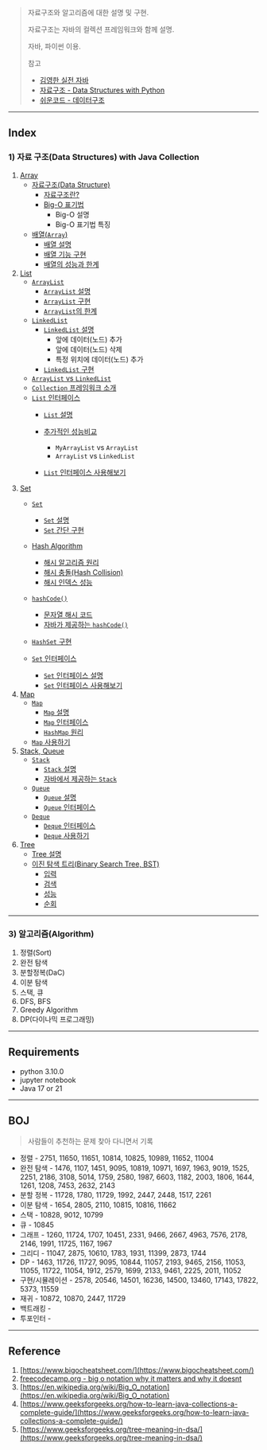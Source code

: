 >자료구조와 알고리즘에 대한 설명 및 구현. 
>
>자료구조는 자바의 컬렉션 프레임워크와 함께 설명.
>
>자바, 파이썬 이용.
>
>참고
>
>* [김영한 실전 자바](https://www.inflearn.com/roadmaps/744)
>* [자료구조 - Data Structures with Python](https://www.youtube.com/watch?v=PIidtIBCjEg&list=PLsMufJgu5933ZkBCHS7bQTx0bncjwi4PK)
>* [쉬운코드 - 데이터구조](https://www.youtube.com/watch?v=-2YpvLCT5F8&list=PLcXyemr8ZeoR82N8uZuG9xVrFIfdnLd72)

---

## Index

### 1) 자료 구조(Data Structures) with Java Collection

1. [Array]((001)DataStructure/(001)Array)
   * [자료구조(Data Structure)]((001)DataStructure/(001)Array#1-%EC%9E%90%EB%A3%8C%EA%B5%AC%EC%A1%B0data-structure)
     * [자료구조란?]((001)DataStructure/(001)Array#11-%EC%9E%90%EB%A3%8C%EA%B5%AC%EC%A1%B0%EB%9E%80)
     * [Big-O 표기법]((001)DataStructure/(001)Array#12-big-o-%ED%91%9C%EA%B8%B0)
       * Big-O 설명
       * Big-O 표기법 특징
   * [배열(`Array`)]((001)DataStructure/(001)Array#2-%EB%B0%B0%EC%97%B4array)
     * [배열 설명]((001)DataStructure/(001)Array#21-%EB%B0%B0%EC%97%B4-%EC%84%A4%EB%AA%85)
     * [배열 기능 구현]((001)DataStructure/(001)Array#22-%EB%B0%B0%EC%97%B4-%EA%B8%B0%EB%8A%A5-%EA%B5%AC%ED%98%84)
     * [배열의 성능과 한계]((001)DataStructure/(001)Array#23-%EB%B0%B0%EC%97%B4%EC%9D%98-%EC%84%B1%EB%8A%A5%EA%B3%BC-%ED%95%9C%EA%B3%84)
2. [List]((001)DataStructure/(002)List)
   * [`ArrayList`]((001)DataStructure/(002)List#1-arraylist)
     * [`ArrayList` 설명]((001)DataStructure/(002)List#11-arraylist-%EC%84%A4%EB%AA%85)
     * [`ArrayList` 구현]((001)DataStructure/(002)List#12-arraylist-%EA%B5%AC%ED%98%84)
     * [`ArrayList`의 한계]((001)DataStructure/(002)List#13-arraylist%EC%9D%98-%ED%95%9C%EA%B3%84)
   * [`LinkedList`]((001)DataStructure/(002)List#2-linkedlist)
     * [`LinkedList` 설명]((001)DataStructure/(002)List#21-linkedlist-%EC%84%A4%EB%AA%85)
       * 앞에 데이터(노드) 추가
       * 앞에 데이터(노드) 삭제
       * 특정 위치에 데이터(노드) 추가
     * [`LinkedList` 구현]((001)DataStructure/(002)List#22-linkedlist-%EA%B5%AC%ED%98%84)
   * [`ArrayList` vs `LinkedList`]((001)DataStructure/(002)List#3-arraylist-vs-linkedlist)
   * [`Collection` 프레임워크 소개]((001)DataStructure/(002)List#4-collection-%ED%94%84%EB%A0%88%EC%9E%84%EC%9B%8C%ED%81%AC-%EC%86%8C%EA%B0%9C)
   * [`List` 인터페이스]((001)DataStructure/(002)List#5-list-%EC%9D%B8%ED%84%B0%ED%8E%98%EC%9D%B4%EC%8A%A4)
     * [`List` 설명]((001)DataStructure/(002)List#51-list-%EC%84%A4%EB%AA%85)
     * [추가적인 성능비교]((001)DataStructure/(002)List#52-%EC%B6%94%EA%B0%80%EC%A0%81%EC%9D%B8-%EC%84%B1%EB%8A%A5-%EB%B9%84%EA%B5%90)
       * `MyArrayList` vs `ArrayList`
       * `ArrayList` vs `LinkedList`

     * [`List` 인터페이스 사용해보기]((001)DataStructure/(002)List#53-list-%EC%9D%B8%ED%84%B0%ED%8E%98%EC%9D%B4%EC%8A%A4-%EC%82%AC%EC%9A%A9%ED%95%B4%EB%B3%B4%EA%B8%B0)
3. [Set]((001)DataStructure/(003)Set)
   * [`Set`]((001)DataStructure/(003)Set#1-set)
     * [`Set` 설명]((001)DataStructure/(003)Set#11-set-%EC%84%A4%EB%AA%85)
     * [`Set` 간단 구현]((001)DataStructure/(003)Set#12-set-%EA%B0%84%EB%8B%A8-%EA%B5%AC%ED%98%84)
   * [Hash Algorithm]((001)DataStructure/(003)Set#2-hash-algorithm)
     * [해시 알고리즘 원리]((001)DataStructure/(003)Set#21-%ED%95%B4%EC%8B%9C-%EC%95%8C%EA%B3%A0%EB%A6%AC%EC%A6%98-%EC%9B%90%EB%A6%AC)
     * [해시 충돌(Hash Collision)]((001)DataStructure/(003)Set#22-%ED%95%B4%EC%8B%9C-%EC%B6%A9%EB%8F%8Chash-collision)
     * [해시 인덱스 성능]((001)DataStructure/(003)Set#23-%ED%95%B4%EC%8B%9C-%EC%9D%B8%EB%8D%B1%EC%8A%A4-%EC%84%B1%EB%8A%A5)
   * [`hashCode()`]((001)DataStructure/(003)Set#3-hashcode)
     * [문자열 해시 코드]((001)DataStructure/(003)Set#31-%EB%AC%B8%EC%9E%90%EC%97%B4-%ED%95%B4%EC%8B%9C-%EC%BD%94%EB%93%9C)
     * [자바가 제공하는 `hashCode()`]((001)DataStructure/(003)Set#32-%EC%9E%90%EB%B0%94%EA%B0%80-%EC%A0%9C%EA%B3%B5%ED%95%98%EB%8A%94-hashcode)

   * [`HashSet` 구현]((001)DataStructure/(003)Set#4-hashset-%EA%B5%AC%ED%98%84)
   * [`Set` 인터페이스]((001)DataStructure/(003)Set#5-set-%EC%9D%B8%ED%84%B0%ED%8E%98%EC%9D%B4%EC%8A%A4)
     * [`Set` 인터페이스 설명]((001)DataStructure/(003)Set#51-set-%EC%9D%B8%ED%84%B0%ED%8E%98%EC%9D%B4%EC%8A%A4-%EC%84%A4%EB%AA%85)
     * [`Set` 인터페이스 사용해보기]((001)DataStructure/(003)Set#52-set-%EC%9D%B8%ED%84%B0%ED%8E%98%EC%9D%B4%EC%8A%A4-%EC%82%AC%EC%9A%A9%ED%95%B4%EB%B3%B4%EA%B8%B0)
4. [Map]((001)DataStructure/(004)Map)
   * [`Map`]((001)DataStructure/(004)Map#1-map)
     * [`Map` 설명]((001)DataStructure/(004)Map#11-map-%EC%84%A4%EB%AA%85)
     * [`Map` 인터페이스]((001)DataStructure/(004)Map#12-map-%EC%9D%B8%ED%84%B0%ED%8E%98%EC%9D%B4%EC%8A%A4)
     * [`HashMap` 원리]((001)DataStructure/(004)Map#13-hashmap-%EC%9B%90%EB%A6%AC)
   * [`Map` 사용하기]((001)DataStructure/(004)Map#2-map-%EC%82%AC%EC%9A%A9%ED%95%98%EA%B8%B0)
5. [Stack, Queue]((001)DataStructure/(005)Stack_Queue)
   * [`Stack`]((001)DataStructure/(005)Stack_Queue#1-stack)
     * [`Stack` 설명]((001)DataStructure/(005)Stack_Queue#11-stack-%EC%84%A4%EB%AA%85)
     * [자바에서 제공하는 `Stack`]((001)DataStructure/(005)Stack_Queue#12-%EC%9E%90%EB%B0%94%EC%97%90%EC%84%9C-%EC%A0%9C%EA%B3%B5%ED%95%98%EB%8A%94-stack)
   * [`Queue`]((001)DataStructure/(005)Stack_Queue#2-queue)
     * [`Queue` 설명]((001)DataStructure/(005)Stack_Queue#21-queue-%EC%84%A4%EB%AA%85)
     * [`Queue` 인터페이스]((001)DataStructure/(005)Stack_Queue#22-queue-%EC%9D%B8%ED%84%B0%ED%8E%98%EC%9D%B4%EC%8A%A4)
   * [`Deque`]((001)DataStructure/(005)Stack_Queue#3-deque)
     * [`Deque` 인터페이스]((001)DataStructure/(005)Stack_Queue#31-deque-%EC%9D%B8%ED%84%B0%ED%8E%98%EC%9D%B4%EC%8A%A4)
     * [`Deque` 사용하기]((001)DataStructure/(005)Stack_Queue#32-deque-%EC%82%AC%EC%9A%A9%ED%95%98%EA%B8%B0)
6. [Tree]((001)DataStructure/(006)Tree)
   * [Tree 설명]((001)DataStructure/(006)Tree#1-tree-%EC%86%8C%EA%B0%9C)
   * [이진 탐색 트리(Binary Search Tree, BST)]((001)DataStructure/(006)Tree#2-%EC%9D%B4%EC%A7%84-%ED%83%90%EC%83%89-%ED%8A%B8%EB%A6%ACbst)
     * [입력]((001)DataStructure/(006)Tree#21-%EC%9D%B4%EC%A7%84-%ED%83%90%EC%83%89-%ED%8A%B8%EB%A6%AC-%EC%9E%85%EB%A0%A5)
     * [검색]((001)DataStructure/(006)Tree#22-%EC%9D%B4%EC%A7%84-%ED%83%90%EC%83%89-%ED%8A%B8%EB%A6%AC-%EA%B2%80%EC%83%89)
     * [성능]((001)DataStructure/(006)Tree#23-%EC%9D%B4%EC%A7%84-%ED%83%90%EC%83%89-%ED%8A%B8%EB%A6%AC%EC%9D%98-%EC%84%B1%EB%8A%A5)
     * [순회]((001)DataStructure/(006)Tree#24-%EC%9D%B4%EC%A7%84-%ED%83%90%EC%83%89-%ED%8A%B8%EB%A6%AC-%EC%88%9C%ED%9A%8C)

---

### 3) 알고리즘(Algorithm)

1. 정렬(Sort)
2. 완전 탐색
3. 분할정복(DaC)
4. 이분 탐색
5. 스택, 큐
6. DFS, BFS
7. Greedy Algorithm
8. DP(다이나믹 프로그래밍)



---

## Requirements

* python 3.10.0
* jupyter notebook
* Java 17 or 21

---

## BOJ

> 사람들이 추천하는 문제 찾아 다니면서 기록

* 정렬 - 2751, 11650, 11651, 10814, 10825, 10989, 11652, 11004
* 완전 탐색 - 1476, 1107, 1451, 9095, 10819, 10971, 1697, 1963, 9019, 1525, 2251, 2186, 3108, 5014, 1759, 2580, 1987, 6603, 1182, 2003, 1806, 1644, 1261, 1208, 7453, 2632, 2143
* 분할 정복 - 11728, 1780, 11729, 1992, 2447, 2448, 1517, 2261
* 이분 탐색 - 1654, 2805, 2110, 10815, 10816, 11662
* 스택 - 10828, 9012, 10799
* 큐 - 10845
* 그래프 - 1260, 11724, 1707, 10451, 2331, 9466, 2667, 4963, 7576, 2178, 2146, 1991, 11725, 1167, 1967
* 그리디 - 11047, 2875, 10610, 1783, 1931, 11399, 2873, 1744
* DP - 1463, 11726, 11727, 9095, 10844, 11057, 2193, 9465, 2156, 11053, 11055, 11722, 11054, 1912, 2579, 1699, 2133, 9461, 2225, 2011, 11052
* 구현/시뮬레이션 - 2578, 20546, 14501, 16236, 14500, 13460, 17143, 17822, 5373, 11559
* 재귀 - 10872, 10870, 2447, 11729
* 백트래킹 - 
* 투포인터 - 



---

## Reference

1.  [https://www.bigocheatsheet.com/](https://www.bigocheatsheet.com/)
2.  [freecodecamp.org - big o notation why it matters and why it doesnt](https://www.freecodecamp.org/korean/news/big-o-notation-why-it-matters-and-why-it-doesnt-1674cfa8a23c/)
3.  [https://en.wikipedia.org/wiki/Big_O_notation](https://en.wikipedia.org/wiki/Big_O_notation)
4.  [https://www.geeksforgeeks.org/how-to-learn-java-collections-a-complete-guide/](https://www.geeksforgeeks.org/how-to-learn-java-collections-a-complete-guide/)
5.  [https://www.geeksforgeeks.org/tree-meaning-in-dsa/](https://www.geeksforgeeks.org/tree-meaning-in-dsa/)

